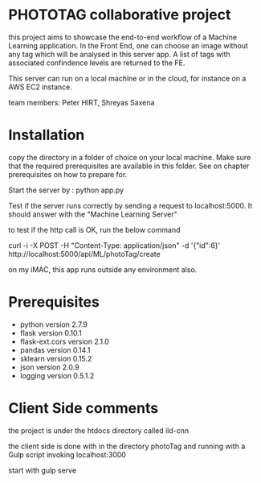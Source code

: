 # PHOTOTAG collaborative project

this project aims to showcase the end-to-end workflow of a Machine Learning application. In the Front End, one can choose an image without any tag which will be analysed in this server app. A list of tags with associated confindence levels are returned to the FE.

This server can run on a local machine or in the cloud, for instance on a AWS EC2 instance. 

team members: Peter HIRT, Shreyas Saxena

# Installation

copy the directory in a folder of choice on your local machine. Make sure that the required prerequisites are available in this folder. See on chapter prerequisites on how to prepare for.

Start the server by : python app.py

Test if the server runs correctly by sending a request to localhost:5000. It should answer with the 
"Machine Learning Server"

to test if the http call is OK, run the below command

curl -i -X POST -H "Content-Type: application/json" -d '{"id":6}' http://localhost:5000/api/ML/photoTag/create

on my iMAC, this app runs outside any environment also.

# Prerequisites

  
  * python version 2.7.9
  * flask version 0.10.1
  * flask-ext.cors version 2.1.0
  * pandas version 0.14.1
  * sklearn version 0.15.2
  * json version 2.0.9
  * logging version 0.5.1.2




# Client Side comments

the project is under the htdocs directory called ild-cnn

the client side is done with in the directory photoTag and running with a Gulp script invoking localhost:3000

start with gulp serve
